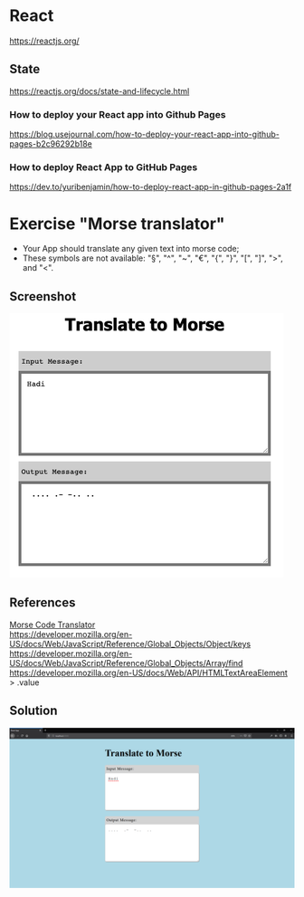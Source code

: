 # React

https://reactjs.org/

## State

https://reactjs.org/docs/state-and-lifecycle.html

### How to deploy your React app into Github Pages

https://blog.usejournal.com/how-to-deploy-your-react-app-into-github-pages-b2c96292b18e

### How to deploy React App to GitHub Pages

https://dev.to/yuribenjamin/how-to-deploy-react-app-in-github-pages-2a1f

# Exercise "Morse translator"

- Your App should translate any given text into morse code;
- These symbols are not available: "§", "^", "~", "€", "{", "}", "[", "]", ">", and "<".

## Screenshot

![screenshot](./screenshot.png)

## References

[Morse Code Translator](https://morsecode.world/international/translator.html)  
https://developer.mozilla.org/en-US/docs/Web/JavaScript/Reference/Global_Objects/Object/keys  
https://developer.mozilla.org/en-US/docs/Web/JavaScript/Reference/Global_Objects/Array/find  
https://developer.mozilla.org/en-US/docs/Web/API/HTMLTextAreaElement > .value  

## Solution

![screenshot](./src/img/screenshot.png)